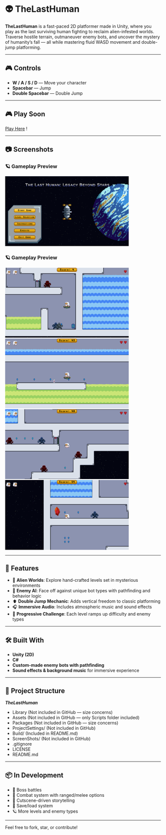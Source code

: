 # 👽 TheLastHuman

**TheLastHuman** is a fast-paced 2D platformer made in Unity, where you play as the last surviving human fighting to reclaim alien-infested worlds. Traverse hostile terrain, outmaneuver enemy bots, and uncover the mystery of humanity’s fall — all while mastering fluid WASD movement and double-jump platforming.

---

## 🎮 Controls

- **W / A / S / D** — Move your character  
- **Spacebar** — Jump  
- **Double Spacebar** — Double Jump

---

## 🎮 Play Soon

[Play Here](https://abhisheksbiju.itch.io/thelasthuman) !

---

## 📷 Screenshots

### 🪐 Gameplay Preview
<img src="Screenshots/Screenshot_1837x1034_1.png" width="400"/>

### 🪐 Gameplay Preview
<img src="Screenshots/Screenshot_1837x1034_2.png" width="400"/><img src="Screenshots/Screenshot_1837x1034_3.png" width="400"/>
<img src="Screenshots/Screenshot_1837x1034_4.png" width="400"/><img src="Screenshots/Screenshot_1837x1034_5.png" width="400"/>

---

## 🌟 Features

- 🌌 **Alien Worlds**: Explore hand-crafted levels set in mysterious environments  
- 🤖 **Enemy AI**: Face off against unique bot types with pathfinding and behavior logic  
- ⬆️ **Double Jump Mechanic**: Adds vertical freedom to classic platforming  
- 🎧 **Immersive Audio**: Includes atmospheric music and sound effects  
- 🔁 **Progressive Challenge**: Each level ramps up difficulty and enemy types

---

## 🛠️ Built With

- **Unity (2D)**  
- **C#**  
- **Custom-made enemy bots with pathfinding**  
- **Sound effects & background music** for immersive experience

---

## 📁 Project Structure

***TheLastHuman***

- Library (Not included in GitHub — size concerns)
- Assets (Not included in GitHub — only Scripts folder included)
- Packages (Not included in GitHub — size concerns)
- ProjectSettings/ (Not included in GitHub)
- Build/ (Included in README.md)
- ScreenShots/ (Not included in GitHub)
- .gitignore
- LICENSE
- README.md

---

## 📦 In Development

- 🦾 Boss battles  
- 🔫 Combat system with ranged/melee options  
- 📜 Cutscene-driven storytelling  
- 💾 Save/load system  
- 🪐 More levels and enemy types

---

Feel free to fork, star, or contribute!


